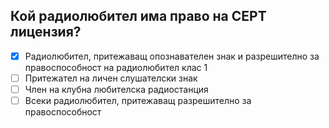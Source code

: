 ## Кой радиолюбител има право на СЕРТ лицензия?

<!-- Верният отговор е отбелязан с [X] -->

- [X] Радиолюбител, притежаващ опознавателен знак и разрешително за правоспособност на радиолюбител клас 1
- [ ] Притежател на личен слушателски знак
- [ ] Член на клубна любителска радиостанция
- [ ] Всеки радиолюбител, притежаващ разрешително за правоспособност
